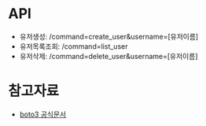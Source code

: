 # API
* 유저생성: /command=create_user&username=[유저이름]
* 유저목록조회: /command=list_user
* 유저삭제: /command=delete_user&username=[유저이름]

# 참고자료
* [boto3 공식문서](https://boto3.amazonaws.com/v1/documentation/api/latest/reference/services/iam.html#IAM.Client.delete_user)